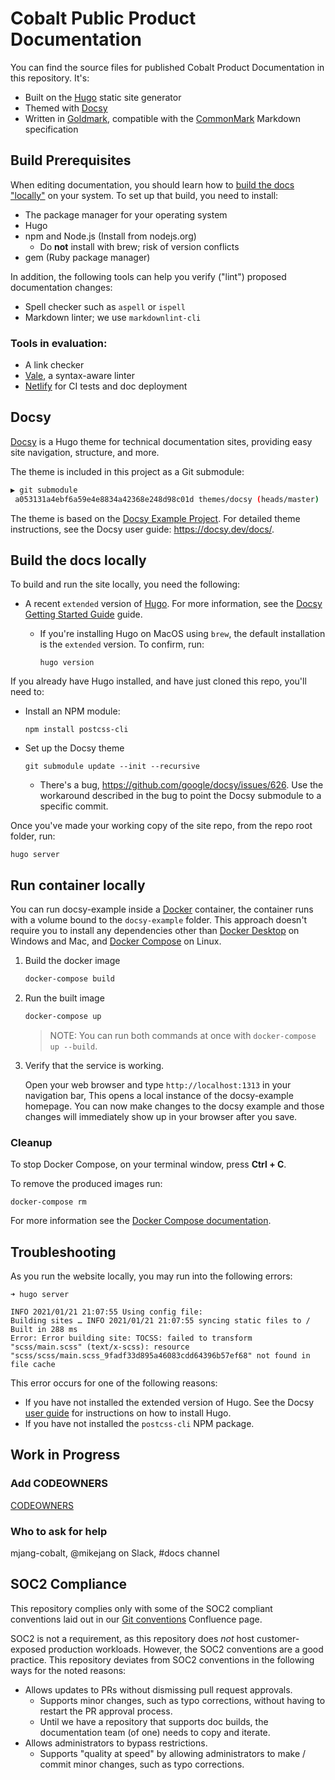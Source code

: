 # Cobalt Public Product Documentation

You can find the source files for published Cobalt Product Documentation in this repository. It's:

- Built on the [Hugo](https://gohugo.io/) static site generator
- Themed with [Docsy](https://github.com/google/docsy)
- Written in [Goldmark](https://github.com/yuin/goldmark/), compatible with the [CommonMark](ihttps://commonmark.org/) Markdown specification

## Build Prerequisites

When editing documentation, you should learn how to [build the docs "locally"](#build-the-docs-locally) on your system. To set up that build, you need to install:

- The package manager for your operating system
- Hugo
- npm and Node.js (Install from nodejs.org)
  - Do **not** install with brew; risk of version conflicts
- gem (Ruby package manager)

In addition, the following tools can help you verify ("lint") proposed documentation changes:

- Spell checker such as `aspell` or `ispell`
- Markdown linter; we use `markdownlint-cli`

### Tools in evaluation:

- A link checker <!-- such as [html-proofer](https://github.com/gjtorikian/html-proofer) -->
- [Vale](https://github.com/errata-ai/vale), a syntax-aware linter 
- [Netlify](https://www.netlify.com/) for CI tests and doc deployment


## Docsy

[Docsy](https://github.com/google/docsy) is a Hugo theme for technical documentation sites, providing easy site navigation, structure, and more.

The theme is included in this project as a Git submodule:

```bash
▶ git submodule
 a053131a4ebf6a59e4e8834a42368e248d98c01d themes/docsy (heads/master)
```

The theme is based on the [Docsy Example Project](https://example.docsy.dev/). For detailed theme instructions, see the Docsy user guide: https://docsy.dev/docs/.

## Build the docs locally

To build and run the site locally, you need the following:

- A recent `extended` version of [Hugo](https://gohugo.io). For more information, see the [Docsy Getting Started Guide](https://www.docsy.dev/docs/getting-started/#prerequisites-and-installation) guide.
  - If you're installing Hugo on MacOS using `brew`, the default installation is the `extended` version. To confirm, run:

    ```
    hugo version
    ```

If you already have Hugo installed, and have just cloned this repo, you'll need to:

- Install an NPM module:

  ```
  npm install postcss-cli
  ```

- Set up the Docsy theme

  ```
  git submodule update --init --recursive
  ```

  - There's a bug, https://github.com/google/docsy/issues/626. Use the workaround described in the bug to point the
     Docsy submodule to a specific commit.

Once you've made your working copy of the site repo, from the repo root folder, run:

```
hugo server
```


## Run container locally

You can run docsy-example inside a [Docker](https://docs.docker.com/)
container, the container runs with a volume bound to the `docsy-example`
folder. This approach doesn't require you to install any dependencies other
than [Docker Desktop](https://www.docker.com/products/docker-desktop) on
Windows and Mac, and [Docker Compose](https://docs.docker.com/compose/install/)
on Linux.

1. Build the docker image 

   ```bash
   docker-compose build
   ```

1. Run the built image

   ```bash
   docker-compose up
   ```

   > NOTE: You can run both commands at once with `docker-compose up --build`.

1. Verify that the service is working. 

   Open your web browser and type `http://localhost:1313` in your navigation bar,
   This opens a local instance of the docsy-example homepage. You can now make
   changes to the docsy example and those changes will immediately show up in your
   browser after you save.

### Cleanup

To stop Docker Compose, on your terminal window, press **Ctrl + C**. 

To remove the produced images run:

```console
docker-compose rm
```
For more information see the [Docker Compose
documentation](https://docs.docker.com/compose/gettingstarted/).

## Troubleshooting

As you run the website locally, you may run into the following errors:

```
➜ hugo server

INFO 2021/01/21 21:07:55 Using config file: 
Building sites … INFO 2021/01/21 21:07:55 syncing static files to /
Built in 288 ms
Error: Error building site: TOCSS: failed to transform "scss/main.scss" (text/x-scss): resource "scss/scss/main.scss_9fadf33d895a46083cdd64396b57ef68" not found in file cache
```

This error occurs for one of the following reasons:

- If you have not installed the extended version of Hugo. 
  See the Docsy [user guide](https://www.docsy.dev/docs/getting-started/) for instructions on how to install Hugo.
- If you have not installed the `postcss-cli` NPM package.

## Work in Progress

### Add CODEOWNERS
[CODEOWNERS](.github/CODEOWNERS)

### Who to ask for help
mjang-cobalt, @mikejang on Slack, #docs channel

## SOC2 Compliance
This repository complies only with some of the SOC2 compliant conventions laid out in our [Git conventions](https://zombie.atlassian.net/wiki/spaces/ENG/pages/540770575/Git%2Bconventions) Confluence page.

SOC2 is not a requirement, as this repository does *not* host customer-exposed production workloads. However,
the SOC2 conventions are a good practice. This repository deviates from SOC2 conventions in the following ways for the noted reasons:

- Allows updates to PRs without dismissing pull request approvals.
  - Supports minor changes, such as typo corrections, without having to restart the PR approval process.
  - Until we have a repository that supports doc builds, the documentation team (of one) needs to copy and iterate. 
- Allows administrators to bypass restrictions.
  - Supports "quality at speed" by allowing administrators to make / commit minor changes, such as typo corrections.
